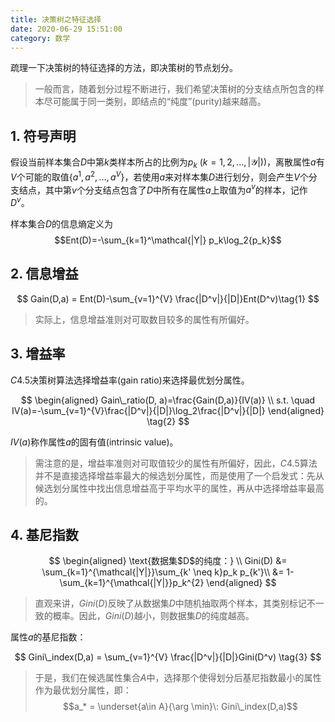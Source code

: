 ```yaml
---
title: 决策树之特征选择
date: 2020-06-29 15:51:00
category: 数学
---
```


疏理一下决策树的特征选择的方法，即决策树的节点划分。

<!-- more -->

> 一般而言，随着划分过程不断进行，我们希望决策树的分支结点所包含的样本尽可能属于同一类别，即结点的“纯度”(purity)越来越高。

## 1. 符号声明

假设当前样本集合$D$中第$k$类样本所占的比例为$p_k\:(k=1,2,...,|\mathcal Y|))$，离散属性$a$有$V$个可能的取值$\{a^1,a^2,...,a^V\}$，若使用$a$来对样本集$D$进行划分，则会产生$V$个分支结点，其中第$v$个分支结点包含了$D$中所有在属性$a$上取值为$a^v$的样本，记作$D^v$。

样本集合$D$的信息熵定义为
$$Ent(D)=-\sum_{k=1}^\mathcal{|Y|} p_k\log_2{p_k}$$

## 2. 信息增益

$$
Gain(D,a) = Ent(D)-\sum_{v=1}^{V} \frac{|D^v|}{|D|}Ent(D^v)\tag{1}
$$

> 实际上，信息增益准则对可取数目较多的属性有所偏好。

## 3. 增益率

$C4.5$决策树算法选择增益率(gain ratio)来选择最优划分属性。

$$
\begin{aligned}
Gain\_ratio(D, a)=\frac{Gain(D,a)}{IV(a)} \\
s.t. \quad IV(a)=-\sum_{v=1}^{V}\frac{|D^v|}{|D|}\log_2\frac{|D^v|}{|D|}
\end{aligned}
\tag{2}
$$

$IV(a)$称作属性$a$的固有值(intrinsic value)。

> 需注意的是，增益率准则对可取值较少的属性有所偏好，因此，$C4.5$算法并不是直接选择增益率最大的候选划分属性，而是使用了一个启发式：先从候选划分属性中找出信息增益高于平均水平的属性，再从中选择增益率最高的。

## 4. 基尼指数

$$
\begin{aligned}
\text{数据集$D$的纯度：} \\
Gini(D) &= \sum_{k=1}^{\mathcal{|Y|}}\sum_{k' \neq k}p_k p_{k'}\\
&= 1-\sum_{k=1}^{\mathcal{|Y|}}p_k^{2}
\end{aligned}
$$

> 直观来讲，$Gini(D)$反映了从数据集$D$中随机抽取两个样本，其类别标记不一致的概率。因此，$Gini(D)$越小，则数据集$D$的纯度越高。

属性$a$的基尼指数：

$$
Gini\_index(D,a) = \sum_{v=1}^{V} \frac{|D^v|}{|D|}Gini(D^v)
\tag{3}
$$

> 于是，我们在候选属性集合$A$中，选择那个使得划分后基尼指数最小的属性作为最优划分属性，即：
> $$a_* = \underset{a\in A}{\arg \min}\: Gini\_index(D,a)$$
